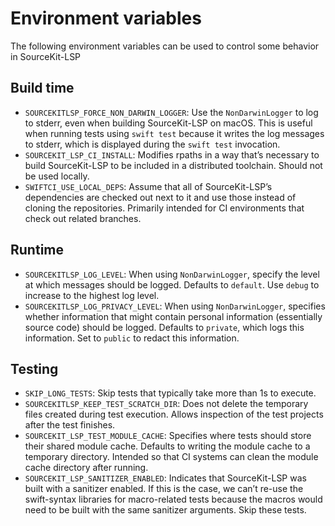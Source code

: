 # Environment variables

The following environment variables can be used to control some behavior in SourceKit-LSP

## Build time

- `SOURCEKITLSP_FORCE_NON_DARWIN_LOGGER`: Use the `NonDarwinLogger` to log to stderr, even when building SourceKit-LSP on macOS. This is useful when running tests using `swift test` because it writes the log messages to stderr, which is displayed during the `swift test` invocation.
- `SOURCEKIT_LSP_CI_INSTALL`: Modifies rpaths in a way that’s necessary to build SourceKit-LSP to be included in a distributed toolchain. Should not be used locally.
- `SWIFTCI_USE_LOCAL_DEPS`: Assume that all of SourceKit-LSP’s dependencies are checked out next to it and use those instead of cloning the repositories. Primarily intended for CI environments that check out related branches.

## Runtime

- `SOURCEKITLSP_LOG_LEVEL`: When using `NonDarwinLogger`, specify the level at which messages should be logged. Defaults to `default`. Use `debug` to increase to the highest log level.
- `SOURCEKITLSP_LOG_PRIVACY_LEVEL`: When using `NonDarwinLogger`, specifies whether information that might contain personal information (essentially source code) should be logged. Defaults to `private`, which logs this information. Set to `public` to redact this information.

## Testing
- `SKIP_LONG_TESTS`: Skip tests that typically take more than 1s to execute.
- `SOURCEKITLSP_KEEP_TEST_SCRATCH_DIR`: Does not delete the temporary files created during test execution. Allows inspection of the test projects after the test finishes.
- `SOURCEKIT_LSP_TEST_MODULE_CACHE`: Specifies where tests should store their shared module cache. Defaults to writing the module cache to a temporary directory. Intended so that CI systems can clean the module cache directory after running.
- `SOURCEKIT_LSP_SANITIZER_ENABLED`: Indicates that SourceKit-LSP was built with a sanitizer enabled. If this is the case, we can’t re-use the swift-syntax libraries for macro-related tests because the macros would need to be built with the same sanitizer arguments. Skip these tests.
